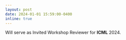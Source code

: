 ```yaml
---
layout: post
date: 2024-01-01 15:59:00-0400
inline: true
---
```


Will serve as Invited Workshop Reviewer for **ICML** 2024.
